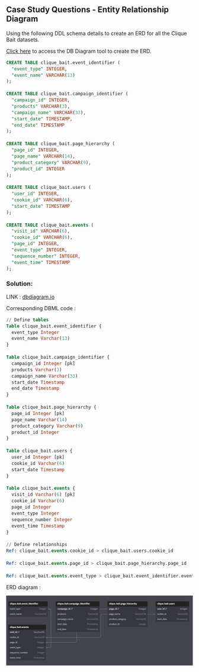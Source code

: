 ## Case Study Questions - Entity Relationship Diagram



Using the following DDL schema details to create an ERD for all the Clique Bait datasets.

[Click here](https://dbdiagram.io/home) to access the DB Diagram tool to create the ERD.

```sql
CREATE TABLE clique_bait.event_identifier (
  "event_type" INTEGER,
  "event_name" VARCHAR(13)
);

CREATE TABLE clique_bait.campaign_identifier (
  "campaign_id" INTEGER, 
  "products" VARCHAR(3),
  "campaign_name" VARCHAR(33),
  "start_date" TIMESTAMP,
  "end_date" TIMESTAMP
);

CREATE TABLE clique_bait.page_hierarchy (
  "page_id" INTEGER,
  "page_name" VARCHAR(14),
  "product_category" VARCHAR(9),
  "product_id" INTEGER
);

CREATE TABLE clique_bait.users (
  "user_id" INTEGER,
  "cookie_id" VARCHAR(6),
  "start_date" TIMESTAMP
);

CREATE TABLE clique_bait.events (
  "visit_id" VARCHAR(6),
  "cookie_id" VARCHAR(6),
  "page_id" INTEGER,
  "event_type" INTEGER,
  "sequence_number" INTEGER,
  "event_time" TIMESTAMP
);
```

### Solution: 

LINK : [dbdiagram.io](https://dbdiagram.io/d/ERD-Clique-Bait-6615560f03593b6b619518e9)

Corresponding DBML code : 

```sql
// Define tables
Table clique_bait.event_identifier {
  event_type Integer
  event_name Varchar(13)
}

Table clique_bait.campaign_identifier {
  campaign_id Integer [pk]
  products Varchar(3)
  campaign_name Varchar(33)
  start_date Timestamp
  end_date Timestamp
}

Table clique_bait.page_hierarchy {
  page_id Integer [pk]
  page_name Varchar(14)
  product_category Varchar(9)
  product_id Integer
}

Table clique_bait.users {
  user_id Integer [pk]
  cookie_id Varchar(6)
  start_date Timestamp
}

Table clique_bait.events {
  visit_id Varchar(6) [pk]
  cookie_id Varchar(6)
  page_id Integer
  event_type Integer
  sequence_number Integer
  event_time Timestamp
}

// Define relationships
Ref: clique_bait.events.cookie_id > clique_bait.users.cookie_id

Ref: clique_bait.events.page_id > clique_bait.page_hierarchy.page_id

Ref: clique_bait.events.event_type > clique_bait.event_identifier.event_type

```


ERD diagram : 

![alt text](ERD.png)
